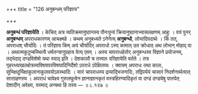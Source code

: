 +++
title = "126 अनुबन्धम् परिज्ञाय"

+++

**अनुबन्धं परिज्ञायेति** । केचित् अत्र व्यतिक्रमानुष्ठानस्य पौनःपुन्यं क्रियानुष्ठानाभ्यासलक्षणम् आहुः । वयं पुनर् **अनुबन्धम्** अपराधकारणम् आचक्ष्महे । कथम् अनुबध्यते ऽनेनेत्य् **अनुबन्धो**, लोभादिपदार्थः । किं तत्, अपराधश् चौर्यादिः । तं परिज्ञाय किम् अयं चौर्यादिर् अपराधो ऽस्य् कामात् उत क्रोधात् अथ लोभान् मोहाद् वा । अथात्मकुटुम्बस्थित्यै धर्मतन्त्रानुग्रहाय वेत्य् एवम् । अस्य चापराधहेतोर् अनुबन्धस्व विज्ञाने प्रयोजनम्, तद्भेदाद् दण्डविशेषो यथा स्याद् इति । देशकालौ च तत्त्वतः परिज्ञायेति वर्तते । तत्र गृहरथ्याखलक्षेत्रस्वविषयपरविषयादिनिर्देशो ऽपराधे ऽपेक्षितव्यः । क्वायम् अपराधः तथा कालः, सुभिक्षदुर्भिक्षाकुलानाकुलवयोऽवस्थादिः । सारं चापराधस्य द्रव्याद्भिजनादिः, तद्विपर्ययं चासारं निदर्शनार्थत्वात् सारग्रहणस्य । अपराधं चावेक्ष्य गुरुलघुत्वेन ज्ञानाज्ञानकृतं वस्त्रहिरण्यादिकृतं वा दण्डं दण्ड्येषु पातयेत् देशादीन् अवेक्ष्य, यस्माद् अन्यथा हि तस्य — ॥ ८.१२७ ॥